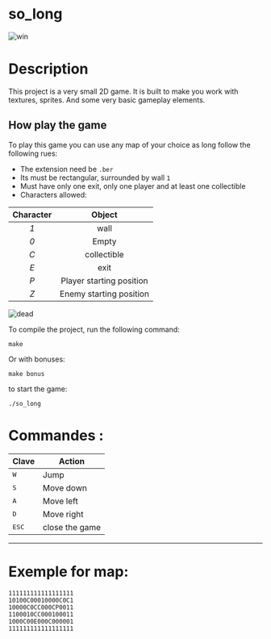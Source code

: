 # so_long


![win](https://user-images.githubusercontent.com/54211553/203583331-3abb7ceb-5417-4cd9-a735-c36b41831ce9.gif)



# Description
This project is a very small 2D game. It is built to make you work with textures, sprites. And some very basic gameplay elements.

## How play the game
To play this game you can use any map of your choice as long follow the following rues:

* The extension need be `.ber`
* Its must be rectangular, surrounded by wall `1`
* Must have only one exit, only one player and at least one collectible
* Characters allowed:

|  Character  |          Object          |
|:-----------:|:------------------------:|
|     *1*     | wall                     |
|     *0*     | Empty                    |
|     *C*     | collectible              |
|     *E*     | exit                     |
|     *P*     | Player starting position |
|     *Z*     | Enemy starting position  |


![dead](https://user-images.githubusercontent.com/54211553/203583384-f59673dd-bb5d-44db-897b-4047d1d9f847.gif)

To compile the project, run the following command:

``make``

Or with bonuses:

``make bonus``

to start the game:

``./so_long``

# Commandes :

| Clave | Action |
|---|---|
| <kbd>W</kbd>| Jump |
| <kbd>S</kbd>| Move down |
| <kbd>A</kbd>| Move left |
| <kbd>D</kbd>| Move right |
| <kbd>ESC</kbd>| close the game |
---

# Exemple for map:

```
111111111111111111
10100C00010000C0C1
10000C0CC000CP0011
1100010CC000100011
1000C00E000C000001
111111111111111111
```
